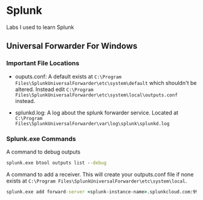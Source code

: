 # Splunk
Labs I used to learn Splunk

## Universal Forwarder For Windows

### Important File Locations

- ouputs.conf: A default exists at `C:\Program Files\SplunkUniversalForwarder\etc\system\default` which shouldn't be altered. Instead edit `C:\Program Files\SplunkUniversalForwarder\etc\system\local\outputs.conf` instead.

- splunkd.log: A log about the splunk forwarder service. Located at `C:\Program Files\SplunkUniversalForwarder\var\log\splunk\splunkd.log`

### Splunk.exe Commands

A command to debug outputs

```cmd
splunk.exe btool outputs list --debug
```

A command to add a receiver. This will create your outputs.conf file if none exists at `C:\Program Files\SplunkUniversalForwarder\etc\system\local`. 

```cmd
splunk.exe add forward-server <splunk-instance-name>.splunkcloud.com:9997
```